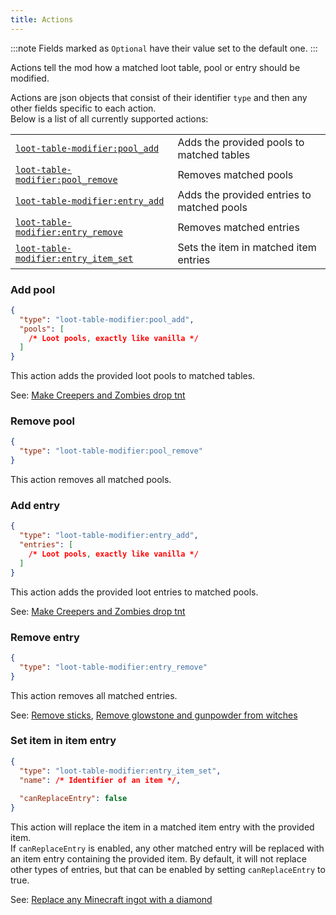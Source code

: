 ```yaml
---
title: Actions
---
```


:::note
Fields marked as `Optional` have their value set to the default one.
:::

Actions tell the mod how a matched loot table, pool or entry should be modified.

Actions are json objects that consist of their identifier `type` and then any other fields specific to each action.  
Below is a list of all currently supported actions:

|                                                                 |                                            |
|-----------------------------------------------------------------|--------------------------------------------|
| [`loot-table-modifier:pool_add`](#add-pool)                     | Adds the provided pools to matched tables  |
| [`loot-table-modifier:pool_remove`](#remove-pool)               | Removes matched pools                      |
| [`loot-table-modifier:entry_add`](#add-entry)                   | Adds the provided entries to matched pools |
| [`loot-table-modifier:entry_remove`](#remove-entry)             | Removes matched entries                    |
| [`loot-table-modifier:entry_item_set`](#set-item-in-item-entry) | Sets the item in matched item entries      |

### Add pool
```json
{
  "type": "loot-table-modifier:pool_add",
  "pools": [
    /* Loot pools, exactly like vanilla */
  ]
}
```
This action adds the provided loot pools to matched tables.

See: [Make Creepers and Zombies drop tnt](/guides/examples/creepers_and_zombies_drop_tnt)

### Remove pool
```json
{
  "type": "loot-table-modifier:pool_remove"
}
```
This action removes all matched pools.

### Add entry
```json
{
  "type": "loot-table-modifier:entry_add",
  "entries": [
    /* Loot pools, exactly like vanilla */
  ]
}
```
This action adds the provided loot entries to matched pools.

See: [Make Creepers and Zombies drop tnt](/guides/examples/creepers_and_zombies_drop_tnt)

### Remove entry
```json
{
  "type": "loot-table-modifier:entry_remove"
}
```
This action removes all matched entries.

See: [Remove sticks](/guides/examples/remove_sticks), [Remove glowstone and gunpowder from witches](/guides/examples/remove_glowstone_and_gunpowder_witches)

### Set item in item entry
```json {"    Optional":4-5}
{
  "type": "loot-table-modifier:entry_item_set",
  "name": /* Identifier of an item */,
  
  "canReplaceEntry": false
}
```
This action will replace the item in a matched item entry with the provided item.  
If `canReplaceEntry` is enabled, any other matched entry will be replaced with an item entry containing the provided item.
By default, it will not replace other types of entries, but that can be enabled by setting `canReplaceEntry` to true.

See: [Replace any Minecraft ingot with a diamond](/guides/examples/replace_ingot_w_diamond)
